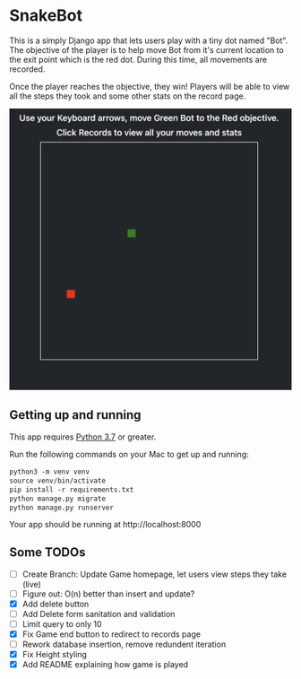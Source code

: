 # SnakeBot

This is a simply Django app that lets users play with a tiny dot named "Bot". The objective of the player is to help move Bot from it's current location to the exit point which is the red dot. During this time, all movements are recorded.

Once the player reaches the objective, they win! Players will be able to view all the steps they took and some other stats on the record page.

![Alt text](https://github.com/yunomer/snakebot/blob/main/snakebot/static/images/snakebot.png "Game image")

## Getting up and running

This app requires [Python 3.7](https://www.python.org/downloads/) or greater.

Run the following commands on your Mac to get up and running:

```
python3 -m venv venv
source venv/bin/activate
pip install -r requirements.txt
python manage.py migrate
python manage.py runserver
```
Your app should be running at http://localhost:8000

## Some TODOs
- [ ] Create Branch: Update Game homepage, let users view steps they take (live)
- [ ] Figure out: O(n) better than insert and update?
- [X] Add delete button
- [ ] Add Delete form sanitation and validation
- [ ] Limit query to only 10
- [x] Fix Game end button to redirect to records page
- [ ] Rework database insertion, remove redundent iteration
- [x] Fix Height styling
- [x] Add README explaining how game is played
